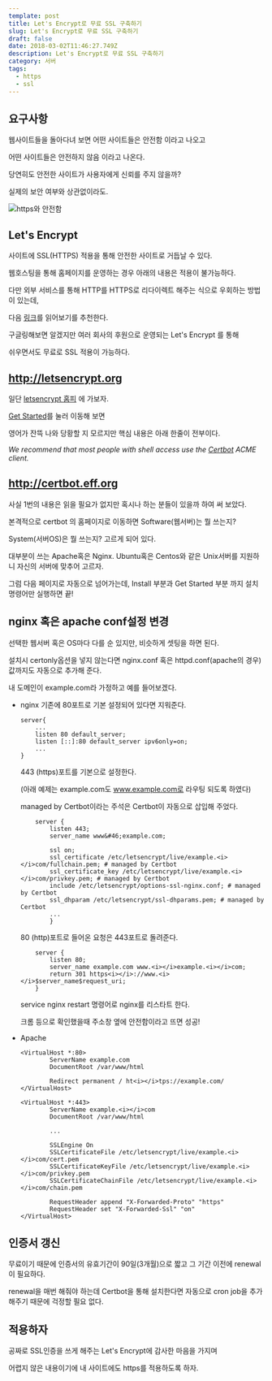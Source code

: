 ```yaml
---
template: post
title: Let's Encrypt로 무료 SSL 구축하기
slug: Let's Encrypt로 무료 SSL 구축하기
draft: false
date: 2018-03-02T11:46:27.749Z
description: Let's Encrypt로 무료 SSL 구축하기
category: 서버
tags:
  - https
  - ssl
---
```

## 요구사항

웹사이트들을 돌아다녀 보면 어떤 사이트들은 안전함 이라고 나오고

어떤 사이트들은 안전하지 않음 이라고 나온다.

당연히도 안전한 사이트가 사용자에게 신뢰를 주지 않을까?

실제의 보안 여부와 상관없이라도.



![https와 안전함](/media/https_safe.png "https")

## Let's Encrypt 

사이트에 SSL(HTTPS) 적용을 통해 안전한 사이트로 거듭날 수 있다.  

웹호스팅을 통해 홈페이지를 운영하는 경우 아래의 내용은 적용이 불가능하다. 

다만 외부 서비스를 통해 HTTP를 HTTPS로 리다이렉트 해주는 식으로 우회하는 방법이 있는데, 

다음 [링크](https://jsdev.kr/t/https-cloudflare-flexible-ssl/1973)를 읽어보기를 추천한다.

구글링해보면 알겠지만 여러 회사의 후원으로 운영되는 Let's Encrypt 를 통해

쉬우면서도 무료로 SSL 적용이 가능하다.



## http://letsencrypt.org

일단 [letsencrypt 홈피](https://letsencrypt.org "letsencrypt") 에 가보자.

[Get Started](https://letsencrypt.org/getting-started/)를 눌러 이동해 보면

영어가 잔뜩 나와 당황할 지 모르지만 핵심 내용은 아래 한줄이 전부이다.

*We recommend that most people with shell access use the [Certbot](https://certbot.eff.org) ACME client.*



## http://certbot.eff.org

사실 1번의 내용은 읽을 필요가 없지만 혹시나 하는 분들이 있을까 하여 써 보았다.

본격적으로 certbot 의 홈페이지로 이동하면 Software(웹서버)는 뭘 쓰는지?

System(서버OS)은 뭘 쓰는지? 고르게 되어 있다.

대부분이 쓰는 Apache혹은 Nginx. Ubuntu혹은 Centos와 같은 Unix서버를 지원하니 자신의 서버에 맞추어 고르자. 

그럼 다음 페이지로 자동으로 넘어가는데, Install 부분과 Get Started 부분 까지 설치 명령어만 실행하면 끝!



## nginx 혹은 apache conf설정 변경

선택한 웹서버 혹은 OS마다 다를 순 있지만, 비슷하게 셋팅을 하면 된다.

설치시 certonly옵션을 넣지 않는다면 nginx.conf 혹은 httpd.conf(apache의 경우) 값까지도 자동으로 추가해 준다. 

내 도메인이 example.com라 가정하고 예를 들어보겠다. 

* nginx 기존에 80포트로 기본 설정되어 있다면 지워준다. 

  ```
  server{
      ...
      listen 80 default_server;
      listen [::]:80 default_server ipv6only=on;
      ...
  }
  ```

  443 (https)포트를 기본으로 설정한다.

  (아래 예제는 example.com도 www.example.com로 라우팅 되도록 하였다) 

  managed by Certbot이라는 주석은 Certbot이 자동으로 삽입해 주었다.

  ```
      server {
          listen 443;
          server_name www&#46;example.com;

          ssl on;
          ssl_certificate /etc/letsencrypt/live/example.<i></i>com/fullchain.pem; # managed by Certbot
          ssl_certificate_key /etc/letsencrypt/live/example.<i></i>com/privkey.pem; # managed by Certbot
          include /etc/letsencrypt/options-ssl-nginx.conf; # managed by Certbot
          ssl_dhparam /etc/letsencrypt/ssl-dhparams.pem; # managed by Certbot
          ...
          }
  ```

  80 (http)포트로 들어온 요청은 443포트로 돌려준다.

  ```
      server {
          listen 80;
          server_name example.com www.<i></i>example.<i></i>com;
          return 301 https<i></i>://www.<i></i>$server_name$request_uri;
      }
  ```

  service nginx restart 명령어로 nginx를 리스타트 한다.

  크롬 등으로 확인했을때 주소창 옆에 안전함이라고 뜨면 성공!


* Apache

  ```
  <VirtualHost *:80>
          ServerName example.com
          DocumentRoot /var/www/html
          
          Redirect permanent / ht<i></i>tps://example.com/
  </VirtualHost>

  <VirtualHost *:443>
          ServerName example.<i></i>com
          DocumentRoot /var/www/html
          
          ...
          
          SSLEngine On
          SSLCertificateFile /etc/letsencrypt/live/example.<i></i>com/cert.pem
          SSLCertificateKeyFile /etc/letsencrypt/live/example.<i></i>com/privkey.pem
          SSLCertificateChainFile /etc/letsencrypt/live/example.<i></i>com/chain.pem
    
          RequestHeader append "X-Forwarded-Proto" "https"
          RequestHeader set "X-Forwarded-Ssl" "on"
  </VirtualHost>
  ```



## 인증서 갱신

무료이기 때문에 인증서의 유효기간이 90일(3개월)으로 짧고 그 기간 이전에 renewal이 필요하다.

renewal을 매번 해줘야 하는데 Certbot을 통해 설치한다면 자동으로 cron job을 추가해주기 때문에 걱정할 필요 없다.



## 적용하자

공짜로 SSL인증을 쓰게 해주는 Let's Encrypt에 감사한 마음을 가지며

어렵지 않은 내용이기에 내 사이트에도 https를 적용하도록 하자.